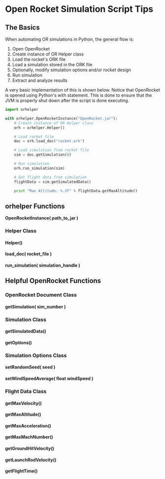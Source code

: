 Open Rocket Simulation Script Tips
===================================

## The Basics

When automating OR simulations in Python, the general flow is:
1. Open OpenRocket
2. Create instance of OR Helper class
3. Load the rocket's ORK file
4. Load a simulation stored in the ORK file
5. Optionally, modify simulation options and/or rocket design
6. Run simulation
7. Extract and analyze results

A very basic implementation of this is shown below. Notice that OpenRocket is opened
using Python's with statement. This is done to ensure that the JVM is properly shut down
after the script is done executing.

```python
import orhelper

with orhelper.OpenRocketInstance("OpenRocket.jar"):
    # Create instance of OR Helper class
    orh = orhelper.Helper()

    # Load rocket file
    doc = orh.load_doc("rocket.ork")

    # Load simulation from rocket file
    sim = doc.getSimulation(0)

    # Run simulation
    orh.run_simulation(sim)

    # Get flight data from simulation
    flightData = sim.getSimulatedData()

    print "Max Altitude: %.3f" % flightData.getMaxAltitude()
```

## orhelper Functions
**OpenRocketInstance( path_to_jar )**

### Helper Class
#### Helper()
#### load_doc( rocket_file )
#### run_simulation( simulation_handle )

## Helpful OpenRocket Functions

### OpenRocket Document Class
#### getSimulation( sim_number )

### Simulation Class
#### getSimulatedData()
#### getOptions()

### Simulation Options Class
#### setRandomSeed( seed )
#### setWindSpeedAverage( float windSpeed )

### Flight Data Class
#### getMaxVelocity()
#### getMaxAltitude()
#### getMaxAcceleration()
#### getMaxMachNumber()
#### getGroundHitVelocity()
#### getLaunchRodVelocity()
#### getFlightTime()
